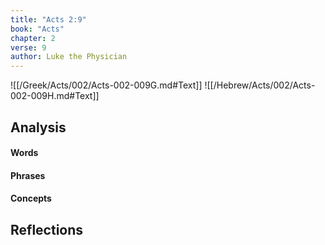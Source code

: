 ```yaml
---
title: "Acts 2:9"
book: "Acts"
chapter: 2
verse: 9
author: Luke the Physician
---
```

![[/Greek/Acts/002/Acts-002-009G.md#Text]]
![[/Hebrew/Acts/002/Acts-002-009H.md#Text]]

## Analysis

#### Words

#### Phrases

#### Concepts

## Reflections

